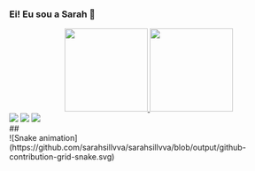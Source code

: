 ### Ei! Eu sou a Sarah 👋

<div align="center">
  <a href="https://github.com/sarahsillvva">
  <img height="150em" src="https://github-readme-stats.vercel.app/api?username=sarahsillvva&show_icons=true&theme=dracula&include_all_commits=true&count_private=true"/>
  <img height="150em" src="https://github-readme-stats.vercel.app/api/top-langs/?username=sarahsillvva&layout=compact&langs_count=7&theme=dracula"/>
</div>
  
 <div> 
  <a href="https://instagram.com/sarahsillvva" target="_blank"><img src="https://img.shields.io/badge/-Instagram-%23E4405F?style=for-the-badge&logo=instagram&logoColor=white" target="_blank"></a>
  <a href = "mailto:sarah.silvaon@gmail.com"><img src="https://img.shields.io/badge/-Gmail-%23333?style=for-the-badge&logo=gmail&logoColor=white" target="_blank"></a>
  <a href="https://www.linkedin.com/in/sarah-silva-a8971b185/" target="_blank"><img src="https://img.shields.io/badge/-LinkedIn-%230077B5?style=for-the-badge&logo=linkedin&logoColor=white" target="_blank"></a> 
  </div>  
  ##
 
  <div>
   ![Snake animation](https://github.com/sarahsillvva/sarahsillvva/blob/output/github-contribution-grid-snake.svg)
  </div>
